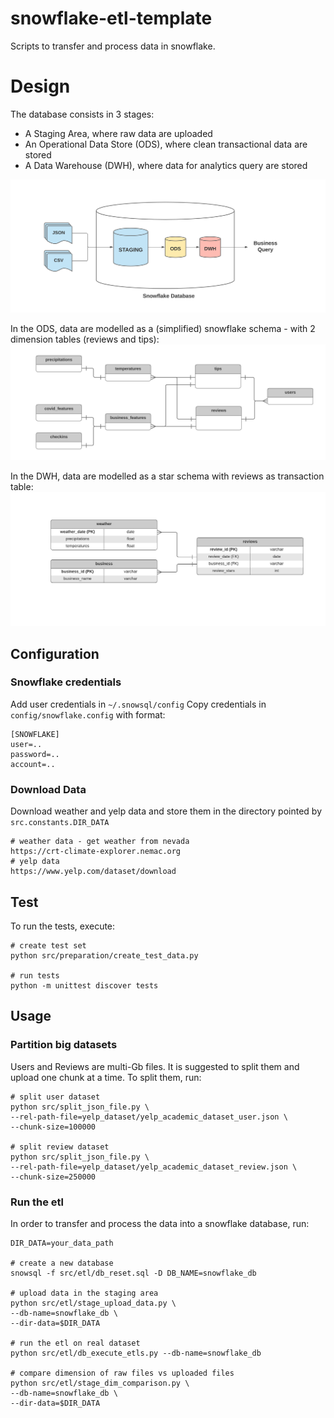 # snowflake-etl-template
Scripts to transfer and process data in snowflake.

# Design
The database consists in 3 stages:
- A Staging Area, where raw data are uploaded
- An Operational Data Store (ODS), where clean transactional data are stored
- A Data Warehouse (DWH), where data for analytics query are stored

![Design](docs/0-data-architecture.png)

In the ODS, data are modelled as a (simplified) snowflake schema - with 2 dimension tables (reviews and tips):
![ODS](docs/0-ods-conceptual-erd.png)

In the DWH, data are modelled as a star schema with reviews as transaction table:
![DWH](docs/0-dwh-physical-erd.png)


## Configuration 

### Snowflake credentials
Add user credentials in `~/.snowsql/config`
Copy credentials in `config/snowflake.config` with format:
```
[SNOWFLAKE]
user=..
password=..
account=..
```

### Download Data
Download weather and yelp data and store them in the directory pointed by `src.constants.DIR_DATA`
```
# weather data - get weather from nevada
https://crt-climate-explorer.nemac.org
# yelp data
https://www.yelp.com/dataset/download
```

## Test
To run the tests, execute:
```
# create test set
python src/preparation/create_test_data.py

# run tests
python -m unittest discover tests
```

## Usage

### Partition big datasets
Users and Reviews are multi-Gb files.
It is suggested to split them and upload one chunk at a time.
To split them, run:
```
# split user dataset
python src/split_json_file.py \
--rel-path-file=yelp_dataset/yelp_academic_dataset_user.json \
--chunk-size=100000

# split review dataset
python src/split_json_file.py \
--rel-path-file=yelp_dataset/yelp_academic_dataset_review.json \
--chunk-size=250000
```

### Run the etl
In order to transfer and process the data into a snowflake database, run:
```
DIR_DATA=your_data_path

# create a new database
snowsql -f src/etl/db_reset.sql -D DB_NAME=snowflake_db

# upload data in the staging area
python src/etl/stage_upload_data.py \
--db-name=snowflake_db \
--dir-data=$DIR_DATA

# run the etl on real dataset 
python src/etl/db_execute_etls.py --db-name=snowflake_db 

# compare dimension of raw files vs uploaded files
python src/etl/stage_dim_comparison.py \
--db-name=snowflake_db \
--dir-data=$DIR_DATA
```
